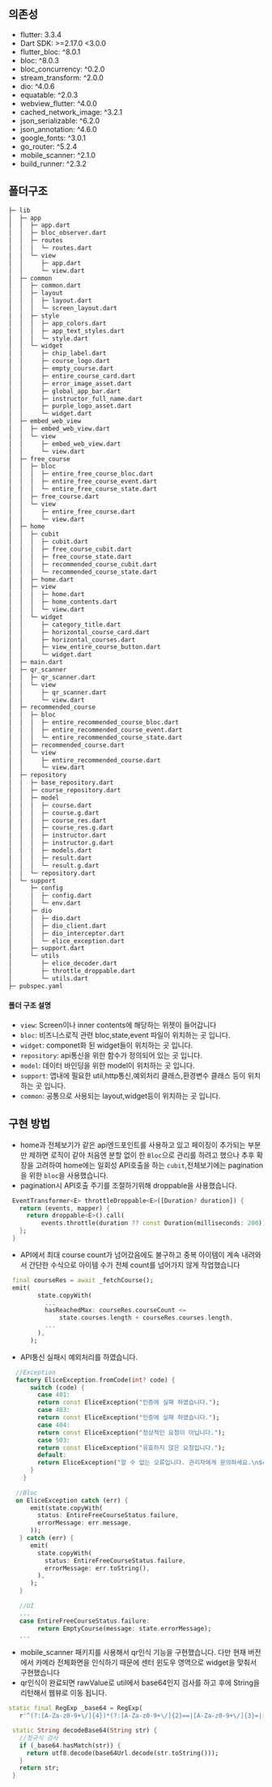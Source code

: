 ## 의존성
- flutter: 3.3.4
- Dart SDK: >=2.17.0 <3.0.0
- flutter_bloc: ^8.0.1  
- bloc: ^8.0.3  
- bloc_concurrency: ^0.2.0  
- stream_transform: ^2.0.0   
- dio: ^4.0.6  
- equatable: ^2.0.3  
- webview_flutter: ^4.0.0  
- cached_network_image: ^3.2.1  
- json_serializable: ^6.2.0  
- json_annotation: ^4.6.0  
- google_fonts: ^3.0.1  
- go_router: ^5.2.4   
- mobile_scanner: ^2.1.0
- build_runner: ^2.3.2
## 폴더구조
```bash
├─ lib
│  ├─ app
│  │  ├─ app.dart
│  │  ├─ bloc_observer.dart
│  │  ├─ routes
│  │  │  └─ routes.dart
│  │  └─ view
│  │     ├─ app.dart
│  │     └─ view.dart
│  ├─ common
│  │  ├─ common.dart
│  │  ├─ layout
│  │  │  ├─ layout.dart
│  │  │  └─ screen_layout.dart
│  │  ├─ style
│  │  │  ├─ app_colors.dart
│  │  │  ├─ app_text_styles.dart
│  │  │  └─ style.dart
│  │  └─ widget
│  │     ├─ chip_label.dart
│  │     ├─ course_logo.dart
│  │     ├─ empty_course.dart
│  │     ├─ entire_course_card.dart
│  │     ├─ error_image_asset.dart
│  │     ├─ global_app_bar.dart
│  │     ├─ instructor_full_name.dart
│  │     ├─ purple_logo_asset.dart
│  │     └─ widget.dart
│  ├─ embed_web_view
│  │  ├─ embed_web_view.dart
│  │  └─ view
│  │     ├─ embed_web_view.dart
│  │     └─ view.dart
│  ├─ free_course
│  │  ├─ bloc
│  │  │  ├─ entire_free_course_bloc.dart
│  │  │  ├─ entire_free_course_event.dart
│  │  │  └─ entire_free_course_state.dart
│  │  ├─ free_course.dart
│  │  └─ view
│  │     ├─ entire_free_course.dart
│  │     └─ view.dart
│  ├─ home
│  │  ├─ cubit
│  │  │  ├─ cubit.dart
│  │  │  ├─ free_course_cubit.dart
│  │  │  ├─ free_course_state.dart
│  │  │  ├─ recommended_course_cubit.dart
│  │  │  └─ recommended_course_state.dart
│  │  ├─ home.dart
│  │  ├─ view
│  │  │  ├─ home.dart
│  │  │  ├─ home_contents.dart
│  │  │  └─ view.dart
│  │  └─ widget
│  │     ├─ category_title.dart
│  │     ├─ horizontal_course_card.dart
│  │     ├─ horizontal_courses.dart
│  │     ├─ view_entire_course_button.dart
│  │     └─ widget.dart
│  ├─ main.dart
│  ├─ qr_scanner
│  │  ├─ qr_scanner.dart
│  │  └─ view
│  │     ├─ qr_scanner.dart
│  │     └─ view.dart
│  ├─ recommended_course
│  │  ├─ bloc
│  │  │  ├─ entire_recommended_course_bloc.dart
│  │  │  ├─ entire_recommended_course_event.dart
│  │  │  └─ entire_recommended_course_state.dart
│  │  ├─ recommended_course.dart
│  │  └─ view
│  │     ├─ entire_recommended_course.dart
│  │     └─ view.dart
│  ├─ repository
│  │  ├─ base_repository.dart
│  │  ├─ course_repository.dart
│  │  ├─ model
│  │  │  ├─ course.dart
│  │  │  ├─ course.g.dart
│  │  │  ├─ course_res.dart
│  │  │  ├─ course_res.g.dart
│  │  │  ├─ instructor.dart
│  │  │  ├─ instructor.g.dart
│  │  │  ├─ models.dart
│  │  │  ├─ result.dart
│  │  │  └─ result.g.dart
│  │  └─ repository.dart
│  └─ support
│     ├─ config
│     │  ├─ config.dart
│     │  └─ env.dart
│     ├─ dio
│     │  ├─ dio.dart
│     │  ├─ dio_client.dart
│     │  ├─ dio_interceptor.dart
│     │  └─ elice_exception.dart
│     ├─ support.dart
│     └─ utils
│        ├─ elice_decoder.dart
│        ├─ throttle_droppable.dart
│        └─ utils.dart
├─ pubspec.yaml
``` 

#### 폴더 구조 설명
- `view`: Screen이나 inner contents에 해당하는 위젯이 들어갑니다
- `bloc`: 비즈니스로직 관련 bloc,state,event 파일이 위치하는 곳 입니다.
- `widget`: componet화 된 widget들이 위치하는 곳 입니다.
- `repository`: api통신을 위한 함수가 정의되어 있는 곳 입니다.
- `model`: 데이터 바인딩을 위한 model이 위치하는 곳 입니다.
- `support`: 앱내에 필요한 util,http통신,예외처리 클래스,환경변수 클래스 등이 위치하는 곳 입니다.
- `common`: 공통으로 사용되는 layout,widget등이 위치하는 곳 입니다.
## 구현 방법
- home과 전체보기가 같은 api엔드포인트를 사용하고 있고 페이징이 추가되는 부분만 제하면 로직이 같아 처음엔 분할 없이 한 `Bloc`으로 관리를 하려고 했으나 추후 확장을 고려하여 home에는 일회성 API호출을 하는 `cubit`,전체보기에는 pagination을 위한 `bloc`을 사용했습니다.
-  pagination시 API호출 주기를 조절하기위해 droppable을 사용했습니다.
```dart
 EventTransformer<E> throttleDroppable<E>([Duration? duration]) {
   return (events, mapper) {
     return droppable<E>().call(
         events.throttle(duration ?? const Duration(milliseconds: 200)), mapper);
   };
 }

```
- API에서 최대 course count가 넘어갔음에도 불구하고 중복 아이템이 계속 내려와서 간단한 수식으로 아이템 수가 전체 count를 넘어가지 않게 작업했습니다
```dart
 final courseRes = await _fetchCourse();
 emit(
        state.copyWith(
          ...
          hasReachedMax: courseRes.courseCount <=
              state.courses.length + courseRes.courses.length,
          ...
        ),
      );
```
- API통신 실패시 예외처리를 하였습니다.
```dart
  //Exception
  factory EliceException.fromCode(int? code) {
      switch (code) {
      	case 401:
        return const EliceException("인증에 실패 하였습니다.");
      	case 403:
        return const EliceException("인증에 실패 하였습니다.");
      	case 404:
        return const EliceException("정상적인 요청이 아닙니다.");
        case 503:
        return const EliceException("유효하지 않은 요청입니다.");
        default:
        return EliceException("알 수 없는 오류입니다. 관리자에게 문의하세요.\n$code");
      }
    }
    
  //Bloc
  on EliceException catch (err) {
      emit(state.copyWith(
        status: EntireFreeCourseStatus.failure,
        errorMessage: err.message,
      ));
   } catch (err) {
      emit(
        state.copyWith(
          status: EntireFreeCourseStatus.failure,
          errorMessage: err.toString(),
        ),
      );
   }
    
   //UI
   ...
   case EntireFreeCourseStatus.failure:
        return EmptyCourse(message: state.errorMessage);
   ...
   ```
   - mobile_scanner 패키지를 사용해서 qr인식 기능을 구현했습니다. 다만 현재 버전에서 카메라 전체화면을 인식하기 때문에 센터 윈도우 영역으로 widget을 맞춰서 구현했습니다
   - qr인식이 완료되면 rawValue로 util에서 base64인지 검사를 하고 후에 String을 리턴해서 웹뷰로 이동 됩니다.
   ```dart
   static final RegExp _base64 = RegExp(
      r'^(?:[A-Za-z0-9+\/]{4})*(?:[A-Za-z0-9+\/]{2}==|[A-Za-z0-9+\/]{3}=|[A-Za-z0-9+\/]{4})$');

    static String decodeBase64(String str) {
      //정규식 검사
      if (_base64.hasMatch(str)) {
        return utf8.decode(base64Url.decode(str.toString()));
      }
      return str;
    }
   ```

